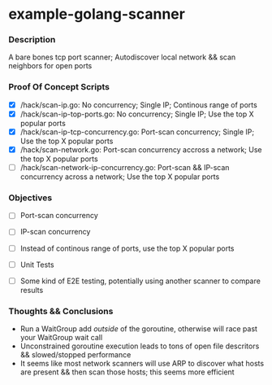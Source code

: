 # example-golang-scanner

### Description

A bare bones tcp port scanner; Autodiscover local network && scan neighbors for open ports


### Proof Of Concept Scripts

- [X] /hack/scan-ip.go: No concurrency; Single IP; Continous range of ports
- [X] /hack/scan-ip-top-ports.go: No concurrency; Single IP; Use the top X popular ports
- [X] /hack/scan-ip-tcp-concurrency.go: Port-scan concurrency; Single IP; Use the top X popular ports
- [X] /hack/scan-network.go: Port-scan concurrency accross a network; Use the top X popular ports
- [ ] /hack/scan-network-ip-concurrency.go: Port-scan && IP-scan concurrency across a network; Use the top X popular ports

### Objectives

- [ ] Port-scan concurrency
- [ ] IP-scan concurrency
- [ ] Instead of continous range of ports, use the top X popular ports
- [ ] Unit Tests
- [ ] Some kind of E2E testing, potentially using another scanner to compare results 


### Thoughts && Conclusions

- Run a WaitGroup add *outside* of the goroutine, otherwise will race past your WaitGroup wait call
- Unconstrained goroutine execution leads to tons of open file descritors && slowed/stopped performance
- It seems like most network scanners will use ARP to discover what hosts are present && then scan those hosts; this seems more efficient
